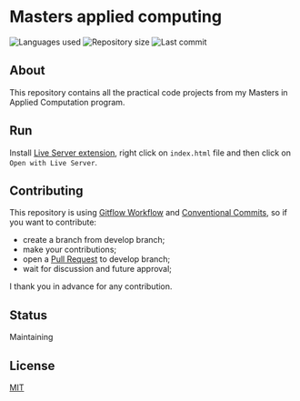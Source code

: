 # Masters applied computing

![Languages used](https://img.shields.io/github/languages/count/isadfrn/masters-applied-computing?style=flat-square)
![Repository size](https://img.shields.io/github/repo-size/isadfrn/masters-applied-computing?style=flat-square)
![Last commit](https://img.shields.io/github/last-commit/isadfrn/masters-applied-computing?style=flat-square)

## About

This repository contains all the practical code projects from my Masters in Applied Computation program.

## Run

Install [Live Server extension](https://marketplace.visualstudio.com/items?itemName=ritwickdey.LiveServer), right click on `index.html` file and then click on `Open with Live Server`.

## Contributing

This repository is using [Gitflow Workflow](https://www.atlassian.com/git/tutorials/comparing-workflows/gitflow-workflow) and [Conventional Commits](https://www.conventionalcommits.org/en/v1.0.0/), so if you want to contribute:

- create a branch from develop branch;
- make your contributions;
- open a [Pull Request](https://docs.github.com/en/pull-requests/collaborating-with-pull-requests/proposing-changes-to-your-work-with-pull-requests/creating-a-pull-request) to develop branch;
- wait for discussion and future approval;

I thank you in advance for any contribution.

## Status

Maintaining

## License

[MIT](./LICENSE)
